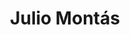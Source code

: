---
layout    : default
bodyid    : "alumni"
bodyclass : "content"

title       : Julio Mont&#225;s
photo       : "julio.jpg"
occupation  : "Net Artist, Designer"

links:
 - icon     : "fa-facebook"
   url      : ""
 - icon     : "fa-twitter"
   url      : "https://twitter.com/juliomontas"
 - icon     : "fa-linkedin"
   url      : ""
 - icon     : "fa-instagram"
   url      : "https://instagram.com/juliomontas/"
 - icon     : "fa-soundcloud"
   url      : ""
 - icon     : "fa-vimeo-square"
   url      : ""
 - icon     : "fa-github"
   url      : ""
 - icon     : "fa-tumblr"
   url      : ""
 - icon     : "fa-globe"
   url      : "http://juliomontas.com/"
---